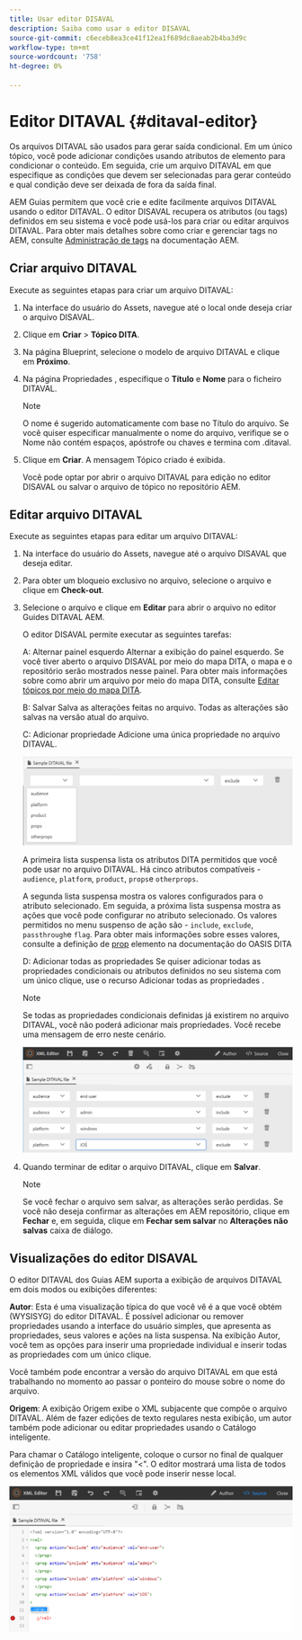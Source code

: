 ```yaml
---
title: Usar editor DISAVAL
description: Saiba como usar o editor DISAVAL
source-git-commit: c6eceb8ea3ce41f12ea1f689dc8aeab2b4ba3d9c
workflow-type: tm+mt
source-wordcount: '758'
ht-degree: 0%

---
```



# Editor DITAVAL {#ditaval-editor}

Os arquivos DITAVAL são usados para gerar saída condicional. Em um único tópico, você pode adicionar condições usando atributos de elemento para condicionar o conteúdo. Em seguida, crie um arquivo DITAVAL em que especifique as condições que devem ser selecionadas para gerar conteúdo e qual condição deve ser deixada de fora da saída final.

AEM Guias permitem que você crie e edite facilmente arquivos DITAVAL usando o editor DITAVAL. O editor DISAVAL recupera os atributos \(ou tags\) definidos em seu sistema e você pode usá-los para criar ou editar arquivos DITAVAL. Para obter mais detalhes sobre como criar e gerenciar tags no AEM, consulte [Administração de tags](https://experienceleague.adobe.com/docs/experience-manager-cloud-service/sites/authoring/features/tags.html?lang=en) na documentação AEM.

## Criar arquivo DITAVAL

Execute as seguintes etapas para criar um arquivo DITAVAL:

1. Na interface do usuário do Assets, navegue até o local onde deseja criar o arquivo DISAVAL.

1. Clique em **Criar** \> **Tópico DITA**.

1. Na página Blueprint, selecione o modelo de arquivo DITAVAL e clique em **Próximo**.

1. Na página Propriedades , especifique o **Título** e **Nome** para o ficheiro DITAVAL.

   >[!NOTE]
   >
   > O nome é sugerido automaticamente com base no Título do arquivo. Se você quiser especificar manualmente o nome do arquivo, verifique se o Nome não contém espaços, apóstrofe ou chaves e termina com .ditaval.

1. Clique em **Criar**. A mensagem Tópico criado é exibida.

   Você pode optar por abrir o arquivo DITAVAL para edição no editor DISAVAL ou salvar o arquivo de tópico no repositório AEM.


## Editar arquivo DITAVAL

Execute as seguintes etapas para editar um arquivo DITAVAL:

1. Na interface do usuário do Assets, navegue até o arquivo DISAVAL que deseja editar.

1. Para obter um bloqueio exclusivo no arquivo, selecione o arquivo e clique em **Check-out**.

1. Selecione o arquivo e clique em **Editar** para abrir o arquivo no editor Guides DITAVAL AEM.

   O editor DISAVAL permite executar as seguintes tarefas:

   A: Alternar painel esquerdo Alternar a exibição do painel esquerdo. Se você tiver aberto o arquivo DISAVAL por meio do mapa DITA, o mapa e o repositório serão mostrados nesse painel. Para obter mais informações sobre como abrir um arquivo por meio do mapa DITA, consulte [Editar tópicos por meio do mapa DITA](map-editor-advanced-map-editor.md#id17ACJ0F0FHS).

   B: Salvar Salva as alterações feitas no arquivo. Todas as alterações são salvas na versão atual do arquivo.

   C: Adicionar propriedade Adicione uma única propriedade no arquivo DITAVAL.

   ![](images/ditaval-editor-props.png)

   A primeira lista suspensa lista os atributos DITA permitidos que você pode usar no arquivo DITAVAL. Há cinco atributos compatíveis - `audience`, `platform`, `product`, `props`e `otherprops`.

   A segunda lista suspensa mostra os valores configurados para o atributo selecionado. Em seguida, a próxima lista suspensa mostra as ações que você pode configurar no atributo selecionado. Os valores permitidos no menu suspenso de ação são - `include`, `exclude`, `passthrough`e `flag`. Para obter mais informações sobre esses valores, consulte a definição de [prop](http://docs.oasis-open.org/dita/dita/v1.3/errata01/os/complete/part3-all-inclusive/langRef/ditaval/ditaval-prop.html#ditaval-prop) elemento na documentação do OASIS DITA

   D: Adicionar todas as propriedades Se quiser adicionar todas as propriedades condicionais ou atributos definidos no seu sistema com um único clique, use o recurso Adicionar todas as propriedades .

   >[!NOTE]
   >
   > Se todas as propriedades condicionais definidas já existirem no arquivo DITAVAL, você não poderá adicionar mais propriedades. Você recebe uma mensagem de erro neste cenário.

   ![](images/ditaval-all-props.png)

1. Quando terminar de editar o arquivo DITAVAL, clique em **Salvar**.

   >[!NOTE]
   >
   > Se você fechar o arquivo sem salvar, as alterações serão perdidas. Se você não deseja confirmar as alterações em AEM repositório, clique em **Fechar** e, em seguida, clique em **Fechar sem salvar** no **Alterações não salvas** caixa de diálogo.


## Visualizações do editor DISAVAL

O editor DITAVAL dos Guias AEM suporta a exibição de arquivos DITAVAL em dois modos ou exibições diferentes:

**Autor**: Esta é uma visualização típica do que você vê é a que você obtém \(WYSISYG\) do editor DITAVAL. É possível adicionar ou remover propriedades usando a interface do usuário simples, que apresenta as propriedades, seus valores e ações na lista suspensa. Na exibição Autor, você tem as opções para inserir uma propriedade individual e inserir todas as propriedades com um único clique.

Você também pode encontrar a versão do arquivo DITAVAL em que está trabalhando no momento ao passar o ponteiro do mouse sobre o nome do arquivo.

**Origem**: A exibição Origem exibe o XML subjacente que compõe o arquivo DITAVAL. Além de fazer edições de texto regulares nesta exibição, um autor também pode adicionar ou editar propriedades usando o Catálogo inteligente.

Para chamar o Catálogo inteligente, coloque o cursor no final de qualquer definição de propriedade e insira &quot;&lt;&quot;. O editor mostrará uma lista de todos os elementos XML válidos que você pode inserir nesse local.

![](images/ditaval-source-view.png)

